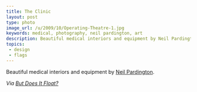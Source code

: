 ```yaml
---
title: The Clinic
layout: post
type: photo
image_url: /u/2009/10/Operating-Theatre-1.jpg
keywords: medical, photography, neil pardington, art
description: Beautiful medical interiors and equipment by Neil Pardington.
topics:
 - design
 - flags
---
```

Beautiful medical interiors and equipment by [Neil Pardington][1].

_Via [But Does It Float?][2]_

[1]:http://www.neilpardington.com/work/_gallery/id_17/the_clinic.html
[2]:http://butdoesitfloat.com/96582